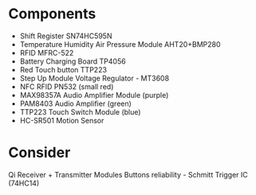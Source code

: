 # Components

- Shift Register SN74HC595N
- Temperature Humidity Air Pressure Module AHT20+BMP280
- RFID MFRC-522
- Battery Charging Board TP4056
- Red Touch button TTP223
- Step Up Module Voltage Regulator - MT3608
- NFC RFID PN532 (small red)
- MAX98357A Audio Amplifier Module (purple)
- PAM8403 Audio Amplifier (green)
- TTP223 Touch Switch Module (blue)
- HC-SR501 Motion Sensor


# Consider
Qi Receiver + Transmitter Modules
Buttons reliability - Schmitt Trigger IC (74HC14)